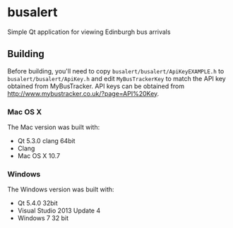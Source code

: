 # busalert
Simple Qt application for viewing Edinburgh bus arrivals

## Building

Before building, you'll need to copy `busalert/busalert/ApiKeyEXAMPLE.h` to `busalert/busalert/ApiKey.h` and edit `MyBusTrackerKey` to match the API key obtained from MyBusTracker. API keys can be obtained from http://www.mybustracker.co.uk/?page=API%20Key.

### Mac OS X

The Mac version was built with:
* Qt 5.3.0 clang 64bit
* Clang
* Mac OS X 10.7

### Windows

The Windows version was built with:
* Qt 5.4.0 32bit
* Visual Studio 2013 Update 4
* Windows 7 32 bit